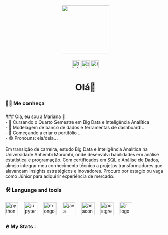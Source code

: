 <div align="center">
  <img height="150" src="https://i.pinimg.com/564x/1c/99/8b/1c998b76abe82f38e868b1bdbee2375e.jpg"  />
</div>

###

<div align="center">
 <a href=https://www.linkedin.com/in/mariana-gomes-b5a0b7186/> <img src="https://img.shields.io/static/v1?message=LinkedIn&logo=linkedin&label=&color=0077B5&logoColor=white&labelColor=&style=for-the-badge" height="25" alt="linkedin logo"  /><a>
 <a href=https://twitter.com/mlgomes34><img src="https://img.shields.io/static/v1?message=Twitter&logo=twitter&label=&color=1DA1F2&logoColor=white&labelColor=&style=for-the-badge" height="25" alt="twitter logo"  /><a>
<a href=https://www.instagram.com/mlgomes34/?hl=pt-br><img src="https://img.shields.io/static/v1?message=Instagram&logo=instagram&label=&color=E4405F&logoColor=white&labelColor=&style=for-the-badge" height="25" alt="instagram logo"  /><a>
</div>

###

<h1 align="center">Olá👋</h1>

###

<h3 align="left">👩‍💻 Me conheça </h3>

###

<p align="left">
### Olá, eu sou a Mariana 👋<br>- 🔭 Cursando o Quarto Semestre em Big Data e Inteligência Analítica <br>- 🌱 Modelagem de banco de dados e ferramentas de dashboard ...<br>- 🤔 Começando a criar o portifólio ...<br>- 😄 Pronouns: ela/dela...
<br>
  <br>
Em transição de carreira, estudo Big Data e Inteligência Analítica na Universidade Anhembi Morumbi, onde desenvolvi habilidades em análise estatística e programação. Com certificados em SQL e Análise de Dados, almejo integrar meu conhecimento técnico a projetos transformadores que alavancam insights estratégicos e inovadores. Procuro por estagio ou vaga como Júnior para adiquirir experiência de mercado.

</p>

###

<h3 align="left">🛠 Language and tools</h3>

###

<div align="left">
  <img src="https://cdn.jsdelivr.net/gh/devicons/devicon/icons/python/python-original.svg" height="40" alt="python logo"  />
  <img width="12" />
  <img src="https://cdn.jsdelivr.net/gh/devicons/devicon/icons/jupyter/jupyter-original.svg" height="40" alt="jupyter logo"  />
  <img width="12" />
  <img src="https://cdn.jsdelivr.net/gh/devicons/devicon/icons/mongodb/mongodb-original.svg" height="40" alt="mongodb logo"  />
  <img width="12" />
  <img src="https://cdn.jsdelivr.net/gh/devicons/devicon/icons/java/java-original.svg" height="40" alt="java logo"  />
  <img width="12" />
  <img src="https://cdn.jsdelivr.net/gh/devicons/devicon/icons/anaconda/anaconda-original.svg" height="40" alt="anaconda logo"  />
  <img width="12" />
  <img src="https://cdn.jsdelivr.net/gh/devicons/devicon/icons/postgresql/postgresql-original.svg" height="40" alt="postgresql logo"  />
  <img width="12" />
  <img src="https://cdn.jsdelivr.net/gh/devicons/devicon/icons/r/r-original.svg" height="40" alt="r logo"  />
</div>

###

<h3 align="left">🔥   My Stats :</h3>

###


